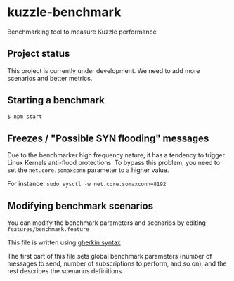 # kuzzle-benchmark
Benchmarking tool to measure Kuzzle performance

## Project status

This project is currently under development. We need to add more scenarios and better metrics.

## Starting a benchmark

```sh
$ npm start
```

## Freezes / "Possible SYN flooding" messages

Due to the benchmarker high frequency nature, it has a tendency to trigger Linux Kernels anti-flood protections.
To bypass this problem, you need to set the `net.core.somaxconn` parameter to a higher value.

For instance: `sudo sysctl -w net.core.somaxconn=8192`

## Modifying benchmark scenarios

You can modify the benchmark parameters and scenarios by editing `features/benchmark.feature`

This file is written using [gherkin syntax](https://cucumber.io/docs/reference)


The first part of this file sets global benchmark parameters (number of messages to send, number of subscriptions to perform, and so on), and the rest describes the scenarios definitions.

